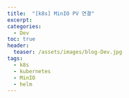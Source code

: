```yaml
---
title:  "[k8s] MinIO PV 연결"
excerpt: 
categories:
  - Dev
toc: true
header:
  teaser: /assets/images/blog-Dev.jpg
tags:
  - k8s
  - kubernetes
  - MinIO
  - helm
---
```

